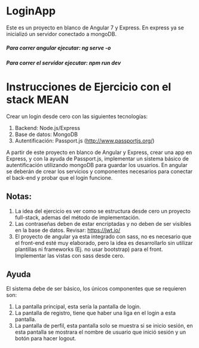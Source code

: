 # LoginApp

Este es un proyecto en blanco de Angular 7 y Express. En express ya se inicializó un servidor conectado a mongoDB. 

##### Para correr angular ejecutar: ng serve -o
##### Para correr el servidor ejecutar: npm run dev


# Instrucciones de Ejercicio con el stack MEAN

Crear un login desde cero con las siguientes tecnologías:
1. Backend: Node.js/Express
2. Base de datos: MongoDB
3. Autentificación: Passport.js (http://www.passportjs.org/)

A partir de este proyecto en blanco de Angular y Express, crear una app en Express, y con la ayuda de Passport.js, implementar un sistema básico de autentificación utilizando mongoDB para guardar los usuarios. En angular se deberán de crear los servicios y componentes necesarios para conectar el back-end y probar que el login funcione. 

## Notas:
1. La idea del ejercicio es ver como se estructura desde cero un proyecto full-stack, ademas del método de implementación. 
2. Las contraseñas deben de estar encriptadas y no deben de ser visibles en la base de datos. Revisar: https://jwt.io/
3. El proyecto de angular ya esta integrado con sass, no es necesario que el front-end esté muy elaborado, pero la idea es desarrollarlo sin utilizar plantillas ni frameworks (Ej. no usar bootstrap) para el front. Implementar las vistas con sass desde cero. 

## Ayuda
El sistema debe de ser básico, los únicos componentes que se requieren son: 
1. La pantalla principal, esta sería la pantalla de login.
2. La pantalla de registro, tiene que haber una liga en el login a esta pantalla.
3. La pantalla de perfil, esta pantalla solo se muestra si se inicio sesión, en esta pantalla se mostrara el nombre de usuario que inició sesión y un botón para hacer logout.





